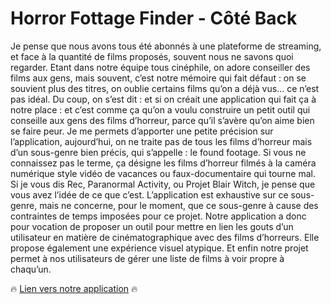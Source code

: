 # Horror Fottage Finder - Côté Back

Je pense que nous avons tous été abonnés à une plateforme de streaming, et face à la quantité de films proposés, souvent nous ne savons quoi  regarder. 
Etant  dans notre équipe tous cinéphile, on adore conseiller des films aux gens, mais souvent, c’est notre mémoire qui fait défaut : on se souvient plus des titres, on oublie certains films qu’on a déjà vus… ce n’est pas idéal.
Du coup, on s’est dit : et si on créait une application qui fait ça à notre place : et c’est comme ça qu’on a voulu construire un petit outil qui conseille aux gens des films d’horreur, parce qu’il s’avère qu’on aime bien se faire peur.
Je me permets d’apporter une petite précision sur l’application, aujourd’hui, on ne traite pas de tous les films d’horreur mais d’un sous-genre bien précis, qui s’appelle : le found footage. Si vous ne connaissez pas le terme, ça désigne les films d’horreur filmés à la caméra numérique style vidéo de vacances ou faux-documentaire qui tourne mal. Si je vous dis Rec, Paranormal Activity, ou Projet Blair Witch, je pense que vous avez l’idée de ce que c’est. 
L’application est exhaustive sur ce sous-genre, mais ne concerne, pour le moment, que ce sous-genre à cause des contraintes de temps imposées pour ce projet.
Notre application a donc pour vocation de proposer un outil pour mettre en lien les gouts d’un utilisateur en matière de cinématographique avec des films d’horreurs. Elle propose  également une expérience visuel atypique. Et enfin notre projet permet à nos utilisateurs de gérer une liste de films à voir propre à chaqu’un.

:fire: [Lien vers notre application](https://horror-footage-finder.netlify.app/) :fire:
